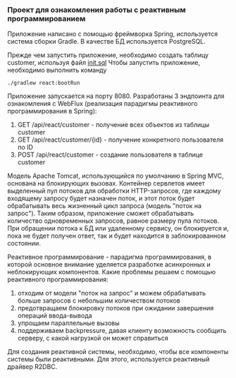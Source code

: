 ### Проект для ознакомления работы с реактивным программированием

Приложение написано с помощью фреймворка Spring, используется система сборки
Gradle. В качестве БД используется PostgreSQL. 

Прежде чем запустить приложение, необходимо создать таблицу customer, используя файл [init.sql](src/main/resources/init.sql)
Чтобы запустить приложение, необходимо выполнить команду
```
./gradlew react:bootRun
```

Приложение запускается на порту 8080.
Разработаны 3 эндпоинта для ознакомления с WebFlux (реализация парадигмы реактивного программирования в Spring):
1. GET /api/react/customer - получение всех объектов из таблицы customer 
2. GET /api/react/customer/{id} - получение конкретного пользователя по ID
3. POST /api/react/customer - создание пользователя в таблице customer

Модель Apache Tomcat, использующийся по умолчанию в Spring MVC, основана на блокирующих вызовах.
Контейнер сервлетов имеет выделенный пул потоков для обработки HTTP-запросов, где каждому входящему запросу будет назначен поток,
и этот поток будет обрабатывать весь жизненный цикл запроса (модель "поток на запрос"). Таким образом, приложение сможет
обрабатывать количество одновременных запросов, равное размеру пула потоков. При обращении потока к БД или удаленному сервису,
он блокируется и, пока не будет получен ответ, так и будет находится в заблокированном состоянии.

Реактивное программирование - парадигма программирования, в которой основное внимание уделяется разработке асинхронных и неблокирующих компонентов.
Какие проблемы решаем с помощью реактивного программирования:
1. отходим от модели "поток на запрос" и можем обрабатывать больше запросов с небольшим количеством потоков
2. предотвращаем блокировку потоков при ожидании завершения операций ввода-вывода 
3. упрощаем параллельные вызовы 
4. поддерживаем backpressure, давая клиенту возможность сообщить серверу, с какой нагрузкой он может справиться

Для создания реактивной системы, необходимо, чтобы все компоненты системы были реактивными. Для этого, используется реактивный драйвер R2DBC.
